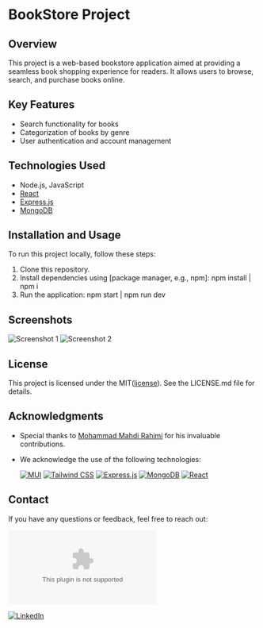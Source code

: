 # BookStore Project

## Overview
This project is a web-based bookstore application aimed at providing a seamless book shopping experience for readers. It allows users to browse, search, and purchase books online.

## Key Features
- Search functionality for books
- Categorization of books by genre
- User authentication and account management

## Technologies Used
- Node.js, JavaScript
- [React](https://react.dev/)
- [Express.js](https://expressjs.com/)
- [MongoDB](https://www.mongodb.com/)

## Installation and Usage
To run this project locally, follow these steps:
1. Clone this repository.
2. Install dependencies using [package manager, e.g., npm]:
   npm install | npm i
4. Run the application:
   npm start | npm run dev

   
## Screenshots
![Screenshot 1](link_to_screenshot_1)
![Screenshot 2](link_to_screenshot_2)

## License
This project is licensed under the MIT([license](https://opensource.org/license/mit/)). See the LICENSE.md file for details.

## Acknowledgments
- Special thanks to [Mohammad Mahdi Rahimi](https://github.com/mohammad-mahdi-rahimi) for his invaluable contributions.
- We acknowledge the use of the following technologies:

  [![MUI](https://img.shields.io/badge/Mui-Link-blue?style=flat-square&logo=mui)](https://tailwindcss.com/)
  [![Tailwind CSS](https://img.shields.io/badge/Tailwind%20CSS-Link-blue?style=flat-square&logo=tailwind-css)](https://tailwindcss.com/)
  [![Express.js](https://img.shields.io/badge/Express.js-Link-blue?style=flat-square&logo=express)](https://expressjs.com/)
  [![MongoDB](https://img.shields.io/badge/MongoDB-Link-blue?style=flat-square&logo=mongodb)](https://www.mongodb.com/)
   [![React](https://img.shields.io/badge/React-Link-blue?style=flat-square&logo=react)](https://www.React.dev/)
  
## Contact
If you have any questions or feedback, feel free to reach out:

[![Email](https://img.shields.io/badge/Gmail-red-draxsis.1995@gmail.com?style=flat-square&logo=gmail)](mailto:draxsis.1995@gmail.com)

[![LinkedIn](https://img.shields.io/badge/LinkedIn-blue-Mostafa%20Koolabadi?style=flat-square&logo=linkedin)](https://www.linkedin.com/in/mostafa-koolabadi)
